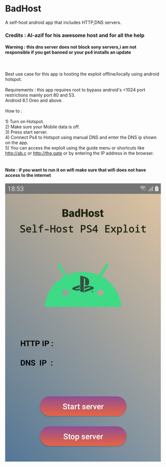 # BadHost
A self-host android app that includes HTTP,DNS servers.
### Credits : Al-azif for his awesome host and for all the help
#### Warning : this dns server does not block sony servers,i am not responsible if you get banned or your ps4 installs an update
<br/><br/>Best use case for this app is hosting the exploit offline/locally using android hotspot.<br/><br/>Requirements : this app requires root to bypass android\'s <1024 port restrictions mainly port 80 and 53.<br/>Android 8.1 Oreo and above.<br/><br/>How to : <br/><br/>1) Turn on Hotspot.<br/>2) Make sure your Mobile data is off.<br/>3) Press start server.<br/>4) Connect Ps4 to Hotspot using manual DNS and enter the DNS ip shown on the app.<br/>5) You can access the exploit using the guide menu or shortcuts like http://ab.c or http://the.gate or by entering the IP address in the browser.
<br/>
<br/>
#### Note : if you want to run it on wifi make sure that wifi does not have access to the internet

![Screenshot](Screen.jpg)
<br/>
<br/>

